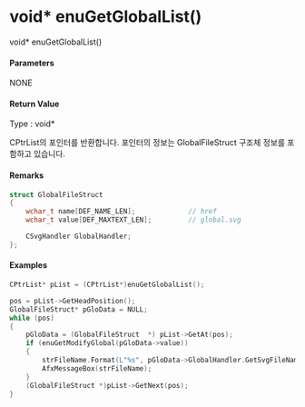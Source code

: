 # void\* enuGetGlobalList\(\)

void\* enuGetGlobalList\(\)

#### Parameters

NONE

#### Return Value

Type : void\*

CPtrList의 포인터를 반환합니다. 포인터의 정보는 GlobalFileStruct 구조체 정보를 포함하고 있습니다.

#### Remarks

```cpp
struct GlobalFileStruct
{
	wchar_t name[DEF_NAME_LEN];				// href
	wchar_t value[DEF_MAXTEXT_LEN];			// global.svg

	CSvgHandler GlobalHandler;
};
```

#### Examples

```cpp
CPtrList* pList = (CPtrList*)enuGetGlobalList();

pos = pList->GetHeadPosition();
GlobalFileStruct* pGloData = NULL;
while (pos)
{
	pGloData = (GlobalFileStruct  *) pList->GetAt(pos);
	if (enuGetModifyGlobal(pGloData->value))
	{
		strFileName.Format(L"%s", pGloData->GlobalHandler.GetSvgFileName());		
		AfxMessageBox(strFileName);
	}
	(GlobalFileStruct *)pList->GetNext(pos);			
}
```



